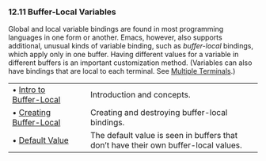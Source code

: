

### 12.11 Buffer-Local Variables

Global and local variable bindings are found in most programming languages in one form or another. Emacs, however, also supports additional, unusual kinds of variable binding, such as *buffer-local* bindings, which apply only in one buffer. Having different values for a variable in different buffers is an important customization method. (Variables can also have bindings that are local to each terminal. See [Multiple Terminals](Multiple-Terminals.html).)

|                                                           |    |                                                                                     |
| :-------------------------------------------------------- | -- | :---------------------------------------------------------------------------------- |
| • [Intro to Buffer-Local](Intro-to-Buffer_002dLocal.html) |    | Introduction and concepts.                                                          |
| • [Creating Buffer-Local](Creating-Buffer_002dLocal.html) |    | Creating and destroying buffer-local bindings.                                      |
| • [Default Value](Default-Value.html)                     |    | The default value is seen in buffers that don’t have their own buffer-local values. |
